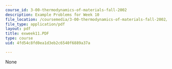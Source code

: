 ```yaml
---
course_id: 3-00-thermodynamics-of-materials-fall-2002
description: Example Problems for Week 10
file_location: /coursemedia/3-00-thermodynamics-of-materials-fall-2002/4fd54c8fd0ea1d3eb2c6540f6889a37a_exweek11.PDF
file_type: application/pdf
layout: pdf
title: exweek11.PDF
type: course
uid: 4fd54c8fd0ea1d3eb2c6540f6889a37a

---
```

None